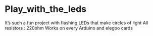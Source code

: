# Play_with_the_leds
It’s such a fun project with flashing LEDs that make circles of light
 All resistors : 220ohm
Works on every Arduino and elegoo cards
